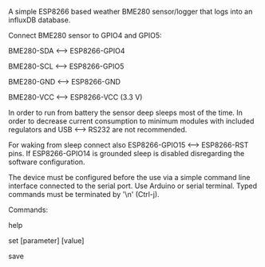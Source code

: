 A simple ESP8266 based weather BME280 sensor/logger that logs into an influxDB database.

Connect BME280 sensor to GPIO4 and GPIO5:

BME280-SDA <--> ESP8266-GPIO4	 

BME280-SCL <--> ESP8266-GPIO5	 

BME280-GND <--> ESP8266-GND

BME280-VCC <--> ESP8266-VCC (3.3 V)

In order to run from battery the sensor deep sleeps most of the time. In order to decrease current consumption to minimum modules with included regulators and USB <--> RS232 are not recommended.

For waking from sleep connect also ESP8266-GPIO15 <--> ESP8266-RST pins.
If ESP8266-GPIO14 is grounded sleep is disabled disregarding the software configuration. 

The device must be configured before the use via a simple command line interface connected to the serial port. 
Use Arduino or serial terminal. Typed commands must be terminated by '\n' (Ctrl-j).

Commands:

help <command>

set [parameter] [value]

save

